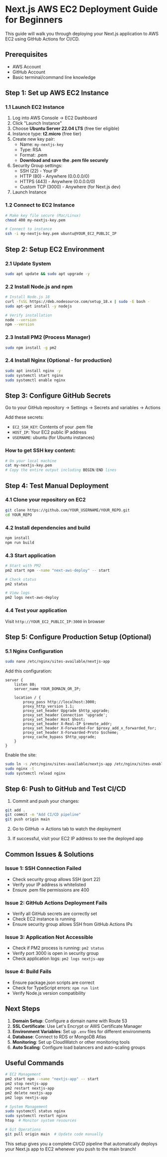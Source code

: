 # Next.js AWS EC2 Deployment Guide for Beginners

This guide will walk you through deploying your Next.js application to AWS EC2 using GitHub Actions for CI/CD.

## Prerequisites
- AWS Account
- GitHub Account
- Basic terminal/command line knowledge

## Step 1: Set up AWS EC2 Instance

### 1.1 Launch EC2 Instance
1. Log into AWS Console → EC2 Dashboard
2. Click "Launch Instance"
3. Choose **Ubuntu Server 22.04 LTS** (free tier eligible)
4. Instance type: **t2.micro** (free tier)
5. Create new key pair:
   - Name: `my-nextjs-key`
   - Type: RSA
   - Format: .pem
   - **Download and save the .pem file securely**
6. Security Group settings:
   - SSH (22) - Your IP
   - HTTP (80) - Anywhere (0.0.0.0/0)
   - HTTPS (443) - Anywhere (0.0.0.0/0)
   - Custom TCP (3000) - Anywhere (for Next.js dev)
7. Launch Instance

### 1.2 Connect to EC2 Instance
```bash
# Make key file secure (Mac/Linux)
chmod 400 my-nextjs-key.pem

# Connect to instance
ssh -i my-nextjs-key.pem ubuntu@YOUR_EC2_PUBLIC_IP
```

## Step 2: Setup EC2 Environment

### 2.1 Update System
```bash
sudo apt update && sudo apt upgrade -y
```

### 2.2 Install Node.js and npm
```bash
# Install Node.js 18
curl -fsSL https://deb.nodesource.com/setup_18.x | sudo -E bash -
sudo apt-get install -y nodejs

# Verify installation
node --version
npm --version
```

### 2.3 Install PM2 (Process Manager)
```bash
sudo npm install -g pm2
```

### 2.4 Install Nginx (Optional - for production)
```bash
sudo apt install nginx -y
sudo systemctl start nginx
sudo systemctl enable nginx
```

## Step 3: Configure GitHub Secrets

Go to your GitHub repository → Settings → Secrets and variables → Actions

Add these secrets:
- `EC2_SSH_KEY`: Contents of your .pem file
- `HOST_IP`: Your EC2 public IP address
- `USERNAME`: ubuntu (for Ubuntu instances)

### How to get SSH key content:
```bash
# On your local machine
cat my-nextjs-key.pem
# Copy the entire output including BEGIN/END lines
```

## Step 4: Test Manual Deployment

### 4.1 Clone your repository on EC2
```bash
git clone https://github.com/YOUR_USERNAME/YOUR_REPO.git
cd YOUR_REPO
```

### 4.2 Install dependencies and build
```bash
npm install
npm run build
```

### 4.3 Start application
```bash
# Start with PM2
pm2 start npm --name "next-aws-deploy" -- start

# Check status
pm2 status

# View logs
pm2 logs next-aws-deploy
```

### 4.4 Test your application
Visit `http://YOUR_EC2_PUBLIC_IP:3000` in browser

## Step 5: Configure Production Setup (Optional)

### 5.1 Nginx Configuration
```bash
sudo nano /etc/nginx/sites-available/nextjs-app
```

Add this configuration:
```nginx
server {
    listen 80;
    server_name YOUR_DOMAIN_OR_IP;

    location / {
        proxy_pass http://localhost:3000;
        proxy_http_version 1.1;
        proxy_set_header Upgrade $http_upgrade;
        proxy_set_header Connection 'upgrade';
        proxy_set_header Host $host;
        proxy_set_header X-Real-IP $remote_addr;
        proxy_set_header X-Forwarded-For $proxy_add_x_forwarded_for;
        proxy_set_header X-Forwarded-Proto $scheme;
        proxy_cache_bypass $http_upgrade;
    }
}
```

Enable the site:
```bash
sudo ln -s /etc/nginx/sites-available/nextjs-app /etc/nginx/sites-enabled/
sudo nginx -t
sudo systemctl reload nginx
```

## Step 6: Push to GitHub and Test CI/CD

1. Commit and push your changes:
```bash
git add .
git commit -m "Add CI/CD pipeline"
git push origin main
```

2. Go to GitHub → Actions tab to watch the deployment

3. If successful, visit your EC2 IP address to see the deployed app

## Common Issues & Solutions

### Issue 1: SSH Connection Failed
- Check security group allows SSH (port 22)
- Verify your IP address is whitelisted
- Ensure .pem file permissions are 400

### Issue 2: GitHub Actions Deployment Fails
- Verify all GitHub secrets are correctly set
- Check EC2 instance is running
- Ensure security group allows SSH from GitHub Actions IPs

### Issue 3: Application Not Accessible
- Check if PM2 process is running: `pm2 status`
- Verify port 3000 is open in security group
- Check application logs: `pm2 logs nextjs-app`

### Issue 4: Build Fails
- Ensure package.json scripts are correct
- Check for TypeScript errors: `npm run lint`
- Verify Node.js version compatibility

## Next Steps

1. **Domain Setup**: Configure a domain name with Route 53
2. **SSL Certificate**: Use Let's Encrypt or AWS Certificate Manager
3. **Environment Variables**: Set up `.env` files for different environments
4. **Database**: Connect to RDS or MongoDB Atlas
5. **Monitoring**: Set up CloudWatch or other monitoring tools
6. **Auto Scaling**: Configure load balancers and auto-scaling groups

## Useful Commands

```bash
# EC2 Management
pm2 start npm --name "nextjs-app" -- start
pm2 stop nextjs-app
pm2 restart nextjs-app
pm2 delete nextjs-app
pm2 logs nextjs-app

# System Management
sudo systemctl status nginx
sudo systemctl restart nginx
htop  # Monitor system resources

# Git Operations
git pull origin main  # Update code manually
```

This setup gives you a complete CI/CD pipeline that automatically deploys your Next.js app to EC2 whenever you push to the main branch!